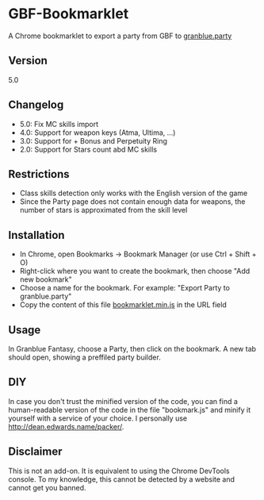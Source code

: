 # GBF-Bookmarklet
A Chrome bookmarklet to export a party from GBF to [granblue.party](http://www.granblue.party)

## Version
5.0

## Changelog
* 5.0: Fix MC skills import
* 4.0: Support for weapon keys (Atma, Ultima, ...)
* 3.0: Support for + Bonus and Perpetuity Ring
* 2.0: Support for Stars count abd MC skills

## Restrictions
* Class skills detection only works with the English version of the game
* Since the Party page does not contain enough data for weapons, the number of stars is approximated from the skill level

## Installation
* In Chrome, open Bookmarks -> Bookmark Manager (or use Ctrl + Shift + O)
* Right-click where you want to create the bookmark, then choose "Add new bookmark"
* Choose a name for the bookmark. For example: "Export Party to granblue.party"
* Copy the content of this file [bookmarklet.min.js](https://github.com/Minimalist3/GBF-Bookmarklet/raw/master/bookmarklet.min.js) in the URL field

## Usage
In Granblue Fantasy, choose a Party, then click on the bookmark. A new tab should open, showing a preffiled party builder.

## DIY
In case you don't trust the minified version of the code, you can find a human-readable version of the code in the file "bookmark.js" and minify it yourself with a service of your choice.
I personally use http://dean.edwards.name/packer/.

## Disclaimer
This is not an add-on. It is equivalent to using the Chrome DevTools console.
To my knowledge, this cannot be detected by a website and cannot get you banned.